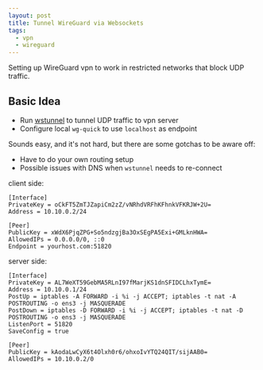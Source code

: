 ```yaml
---
layout: post
title: Tunnel WireGuard via Websockets
tags:
  - vpn
  - wireguard
---
```


Setting up WireGuard vpn to work in restricted networks that block UDP traffic.

## Basic Idea

- Run [wstunnel](https://github.com/erebe/wstunnel) to tunnel UDP traffic to vpn server
- Configure local `wg-quick` to use `localhost` as endpoint

Sounds easy, and it's not hard, but there are some gotchas to be aware off:

- Have to do your own routing setup
- Possible issues with DNS when `wstunnel` needs to re-connect

client side:

```
[Interface]
PrivateKey = oCkFT5ZmTJZapiCm2zZ/vNRhdVRFhKFhnkVFKRJW+2U=
Address = 10.10.0.2/24

[Peer]
PublicKey = xWdX6PjqZPG+So5ndzgjBa3OxSEgPA5Exi+GMLknHWA=
AllowedIPs = 0.0.0.0/0, ::0
Endpoint = yourhost.com:51820
```

server side:

```
[Interface]
PrivateKey = AL7WeXT59GebMA5RLnI97fMarjKS1dnSFIDCLhxTymE=
Address = 10.10.0.1/24
PostUp = iptables -A FORWARD -i %i -j ACCEPT; iptables -t nat -A POSTROUTING -o ens3 -j MASQUERADE
PostDown = iptables -D FORWARD -i %i -j ACCEPT; iptables -t nat -D POSTROUTING -o ens3 -j MASQUERADE
ListenPort = 51820
SaveConfig = true

[Peer]
PublicKey = kAodaLwCyX6t4Olxh0r6/ohxoIvYTQ24QIT/sijAAB0=
AllowedIPs = 10.10.0.2/0
```

<!--

fake server keys:
  private: AL7WeXT59GebMA5RLnI97fMarjKS1dnSFIDCLhxTymE=
  public:  xWdX6PjqZPG+So5ndzgjBa3OxSEgPA5Exi+GMLknHWA=

fake client keys
  private: oCkFT5ZmTJZapiCm2zZ/vNRhdVRFhKFhnkVFKRJW+2U=
  public:  kAodaLwCyX6t4Olxh0r6/ohxoIvYTQ24QIT/sijAAB0=
-->
